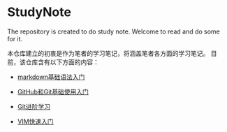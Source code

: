 # StudyNote
 The repository is created to do study note.
 Welcome to read and do some for it.

 本仓库建立的初衷是作为笔者的学习笔记，将涵盖笔者各方面的学习笔记。
 目前，该仓库含有以下方面的内容：

 * [markdown基础语法入门](https://github.com/liangcanxin/StudyNote/blob/master/markdown%E5%AD%A6%E4%B9%A0%E7%AC%94%E8%AE%B0.md)

 * [GitHub和Git基础使用入门](https://github.com/liangcanxin/StudyNote/blob/master/GitHub%E5%92%8CGit%E5%85%A5%E9%97%A8.md)

 * [Git进阶学习](https://github.com/liangcanxin/StudyNote/blob/master/Git%E8%BF%9B%E9%98%B6%E5%AD%A6%E4%B9%A0.md)

 * [VIM快速入门](https://github.com/liangcanxin/StudyNote/blob/master/VIM%E5%BF%AB%E9%80%9F%E5%85%A5%E9%97%A8.md)

